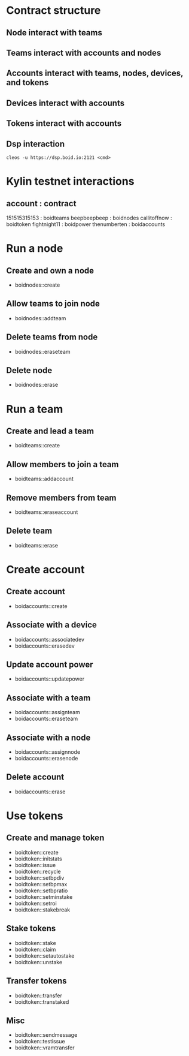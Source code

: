 # Contract structure
## Node interact with teams
## Teams interact with accounts and nodes
## Accounts interact with teams, nodes, devices, and tokens
## Devices interact with accounts
## Tokens interact with accounts

## Dsp interaction
`cleos -u https://dsp.boid.io:2121 <cmd>`

# Kylin testnet interactions
## account : contract
151515315153 : boidteams
beepbeepbeep : boidnodes
callitoffnow : boidtoken
fightnight11 : boidpower
thenumberten : boidaccounts

# Run a node
## Create and own a node
- boidnodes::create
## Allow teams to join node
- boidnodes::addteam
## Delete teams from node
- boidnodes::eraseteam
## Delete node
- boidnodes::erase

# Run a team
## Create and lead a team
- boidteams::create
## Allow members to join a team
- boidteams::addaccount
## Remove members from team
- boidteams::eraseaccount
## Delete team
- boidteams::erase

# Create account
## Create account
- boidaccounts::create
## Associate with a device
- boidaccounts::associatedev
- boidaccounts::erasedev
## Update account power
- boidaccounts::updatepower
## Associate with a team
- boidaccounts::assignteam
- boidaccounts::eraseteam
## Associate with a node
- boidaccounts::assignnode
- boidaccounts::erasenode
## Delete account
- boidaccounts::erase

# Use tokens
## Create and manage token
- boidtoken::create
- boidtoken::initstats
- boidtoken::issue
- boidtoken::recycle
- boidtoken::setbpdiv
- boidtoken::setbpmax
- boidtoken::setbpratio
- boidtoken::setminstake
- boidtoken::setroi
- boidtoken::stakebreak
## Stake tokens
- boidtoken::stake
- boidtoken::claim
- boidtoken::setautostake
- boidtoken::unstake
## Transfer tokens
- boidtoken::transfer
- boidtoken::transtaked
## Misc
- boidtoken::sendmessage
- boidtoken::testissue
- boidtoken::vramtransfer
